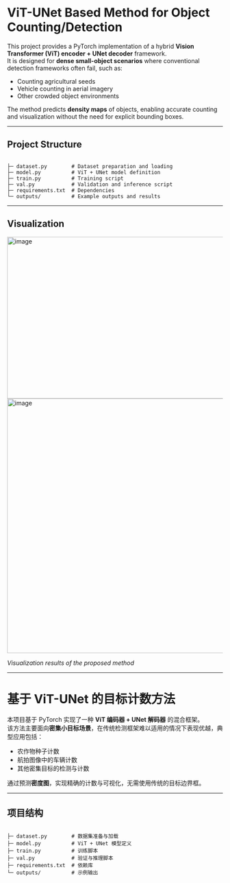 # ViT-UNet Based Method for Object Counting/Detection

This project provides a PyTorch implementation of a hybrid **Vision Transformer (ViT) encoder + UNet decoder** framework.  
It is designed for **dense small-object scenarios** where conventional detection frameworks often fail, such as:

- Counting agricultural seeds  
- Vehicle counting in aerial imagery  
- Other crowded object environments  

The method predicts **density maps** of objects, enabling accurate counting and visualization without the need for explicit bounding boxes.

---

## Project Structure
```

├─ dataset.py        # Dataset preparation and loading
├─ model.py          # ViT + UNet model definition
├─ train.py          # Training script
├─ val.py            # Validation and inference script
├─ requirements.txt  # Dependencies
└─ outputs/          # Example outputs and results

```

---

## Visualization
<img width="1816" height="377" alt="image" src="https://github.com/user-attachments/assets/3f83c0e6-c6b8-4fda-9605-4640b2466124" />  
<img width="948" height="594" alt="image" src="https://github.com/user-attachments/assets/c8997cab-ddfa-4879-b8d4-a7b9a1bed06e" />  

*Visualization results of the proposed method*

---

# 基于 ViT-UNet 的目标计数方法

本项目基于 PyTorch 实现了一种 **ViT 编码器 + UNet 解码器** 的混合框架。  
该方法主要面向**密集小目标场景**，在传统检测框架难以适用的情况下表现优越，典型应用包括：

- 农作物种子计数  
- 航拍图像中的车辆计数  
- 其他密集目标的检测与计数  

通过预测**密度图**，实现精确的计数与可视化，无需使用传统的目标边界框。

---

## 项目结构
```

├─ dataset.py        # 数据集准备与加载
├─ model.py          # ViT + UNet 模型定义
├─ train.py          # 训练脚本
├─ val.py            # 验证与推理脚本
├─ requirements.txt  # 依赖库
└─ outputs/          # 示例输出


